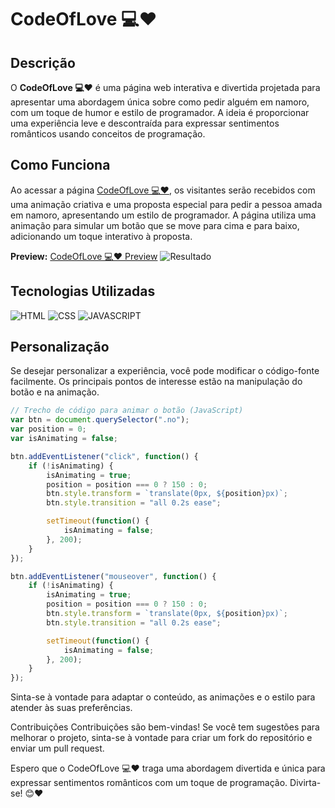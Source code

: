 # CodeOfLove 💻❤️

## Descrição

O **CodeOfLove 💻❤️** é uma página web interativa e divertida projetada para apresentar uma abordagem única sobre como pedir alguém em namoro, com um toque de humor e estilo de programador. A ideia é proporcionar uma experiência leve e descontraída para expressar sentimentos românticos usando conceitos de programação.

## Como Funciona

Ao acessar a página [CodeOfLove 💻❤️](https://codeoflove.netlify.app), os visitantes serão recebidos com uma animação criativa e uma proposta especial para pedir a pessoa amada em namoro, apresentando um estilo de programador. A página utiliza uma animação para simular um botão que se move para cima e para baixo, adicionando um toque interativo à proposta.

**Preview:**
[CodeOfLove 💻❤️ Preview](https://codeoflove.netlify.app)
![Resultado](https://codeoflove.netlify.app/assets/img/background-1.png)

## Tecnologias Utilizadas

![HTML](https://img.shields.io/badge/HTML5-E34F26?style=for-the-badge&logo=html5&logoColor=white)
![CSS](https://img.shields.io/badge/CSS3-1572B6?style=for-the-badge&logo=css3&logoColor=white)
![JAVASCRIPT](https://img.shields.io/badge/JavaScript-F7DF1E?style=for-the-badge&logo=javascript&logoColor=black)

## Personalização

Se desejar personalizar a experiência, você pode modificar o código-fonte facilmente. Os principais pontos de interesse estão na manipulação do botão e na animação.

```javascript
// Trecho de código para animar o botão (JavaScript)
var btn = document.querySelector(".no");
var position = 0;
var isAnimating = false;

btn.addEventListener("click", function() {
    if (!isAnimating) {
        isAnimating = true;
        position = position === 0 ? 150 : 0;
        btn.style.transform = `translate(0px, ${position}px)`;
        btn.style.transition = "all 0.2s ease";

        setTimeout(function() {
            isAnimating = false;
        }, 200);
    }
});

btn.addEventListener("mouseover", function() {
    if (!isAnimating) {
        isAnimating = true;
        position = position === 0 ? 150 : 0;
        btn.style.transform = `translate(0px, ${position}px)`;
        btn.style.transition = "all 0.2s ease";

        setTimeout(function() {
            isAnimating = false;
        }, 200);
    }
});
```

Sinta-se à vontade para adaptar o conteúdo, as animações e o estilo para atender às suas preferências.

Contribuições
Contribuições são bem-vindas! Se você tem sugestões para melhorar o projeto, sinta-se à vontade para criar um fork do repositório e enviar um pull request.

Espero que o CodeOfLove 💻❤️ traga uma abordagem divertida e única para expressar sentimentos românticos com um toque de programação. Divirta-se! 😊❤️
